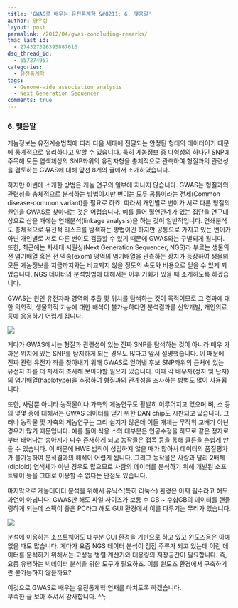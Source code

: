 ```yaml
---
title: 'GWAS로 배우는 유전통계학 &#8211; 6. 맺음말'
author: 양우성
layout: post
permalink: /2012/04/gwas-concluding-remarks/
tmac_last_id:
  - 274327326395887616
dsq_thread_id:
  - 657274957
categories:
  - 유전통계학
tags:
  - Genome-wide association analysis
  - Next Generation Sequencer
comments: true
---
```

### 6. 맺음말 

게놈정보는 유전계승법칙에 따라 다음 세대에 전달되는 안정된 형태의 데이터이기 때문에 통계적으로 유리하다고 말할 수 있습니다. 특히 게놈정보 중 다형성의 하나인 SNP에 주목해 모든 염색체상의 SNP좌위의 유전자형을 총체적으로 관측하여 형질과의 관련성을 검토하는 GWAS에 대해 앞선 8개의 글에서 소개하였습니다.

하지만 이번에 소개한 방법은 게놈 연구의 일부에 지나지 않습니다. GWAS는 형질과의 관련성을 총체적으로 분석하는 방법이지만 변이는 모두 공통이라는 전제(Common disease-common variant)를 필요로 하죠. 따라서 개인별로 변이가 서로 다른 형질의 원인을 GWAS로 찾아내는 것은 어렵습니다. 예를 들어 혈연관계가 있는 집단을 연구대상으로 삼을 때에는 연쇄분석(linkage analysis)을 하는 것이 일반적입니다. 연쇄분석도 총체적으로 유전적 리스크를 탐색하는 방법이긴 하지만 공통으로 가지고 있는 변이가 아닌 개인별로 서로 다른 변이도 검출할 수 있기 때문에 GWAS와는 구별되게 됩니다. 또한, 최근에는 차세대 시퀀싱(Next Generation Sequencer, NGS)라 부르는 생물의 전 염기배열 혹은 전 엑솜(exom) 영역의 염기배열을 관측하는 장치가 등장하여 생물의 모든 게놈정보를 지금까지와는 비교되지 않을 정도의 속도와 비용으로 얻을 수 있게 되었습니다. NGS 데이터의 분석방법에 대해서는 이후 기회가 있을 때 소개하도록 하겠습니다.  
<!--more-->

  
GWAS는 원인 유전자좌 영역의 추출 및 위치를 탐색하는 것이 목적이므로 그 결과에 대한 의학적, 생물학적 기능에 대한 해석이 불가능하다면 분석결과를 신약개발, 개인의료 등에 응용하기 어렵게 됩니다.

![](https://farm3.staticflickr.com/2838/9201405780_88b3ffd0c3_z.jpg)

게다가 GWAS에서는 형질과 관련성이 있는 진짜 SNP를 탐색하는 것이 아니라 매우 가까운 위치에 있는 SNP를 탐지하게 되는 경우도 많다고 앞서 설명했습니다. 이 때문에 진짜 관련 유전자 좌를 찾아내기 위해 GWAS로 얻어낸 후보 SNP좌위의 근처에 있는 유전자 좌를 더 자세히 조사해 보아야할 필요가 있습니다. 이때 각 배우자(정자 및 난자)의 염기배열(haplotype)을 추정하여 형질과의 관계성을 조사하는 방법도 많이 사용됩니다.

또한, 사람뿐 아니라 농작물이나 가축의 게놈연구도 활발히 이루어지고 있으며 벼, 소 등의 몇몇 종에 대해서는 GWAS 데이터를 얻기 위한 DAN chip도 시판되고 있습니다. 그러나 농작물 및 가축의 게놈연구는 그리 쉽지가 않은데 이들 개체는 무작위 교배가 아닌 경우가 많기 때문입니다. 예를 들어 식용 소의 대부분은 인공수정을 하므로 같은 정자로부터 태어나는 송아지가 다수 존재하게 되고 농작물은 접목 등을 통해 클론을 손쉽게 만들 수 있습니다. 이 때문에 HWE 법칙이 성립하지 않을 때가 많아서 데이터의 품질평가가 불가능하여 분석결과의 해석이 어렵게 됩니다. 그리고 농작물은 사람과 달리 2배체(diploid) 염색체가 아닌 경우도 많으므로 사람의 데이터를 분석하기 위해 개발된 소프트웨어 등을 그대로 이용할 수 없다는 단점도 있습니다.

마지막으로 게놈데이터 분석을 위해서 유닉스(특히 리눅스) 환경은 이제 필수라고 해도 과언이 아닙니다. GWAS만 해도 파일 사이즈가 보통 수 GB ~ 수십GB의 데이터를 핸들링하게 되는데 스팩이 좋은 PC라고 해도 GUI 환경에서 이를 다루기는 무리가 있습니다.

![](https://farm3.staticflickr.com/2858/9201405756_1ca71829ae_z.jpg)

분석에 이용하는 소프트웨어도 대부분 CUI 환경을 기반으로 하고 있고 윈도즈용은 아예 없을 때도 많습니다. 게다가 요즘 NGS 데이터 분석이 점점 주류가 되고 있는데 이런 데이터를 분석하기 위해서는 고성능 병렬 계산기와 대용량의 저장공간이 필요합니다. 즉, 요즘 유행하는 빅데이터 분석을 위한 도구가 필요하죠. 이를 윈도즈 환경에서 구축하기란 불가능하지 않을까요?

이것으로 GWAS로 배우는 유전통계학 연재를 마치도록 하겠습니다.  
부족한 글 보아 주셔서 감사합니다. ^^;
